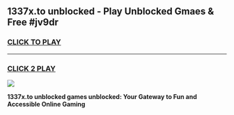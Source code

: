 
## 1337x.to unblocked - Play Unblocked Gmaes & Free #jv9dr
<h3>
<a href="https://news.freeplayer.one?title=1337x.to_unblocked&ref=24F">CLICK TO PLAY</a></h3>
<hr>

<h3>
<a href="https://news.freeplayer.one?title=1337x.to_unblocked&ref=24F">CLICK 2 PLAY</a>
  
</h3>

<a href="https://news.freeplayer.one?title=1337x.to_unblocked&ref=24F/"><img src="https://clearcache.store/games.png"></a>


**1337x.to unblocked games unblocked: Your Gateway to Fun and Accessible Online Gaming**
